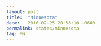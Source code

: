 ```yaml
---
layout: post
title:  "Minnesota"
date:   2016-02-25 20:56:10 -0600
permalink: states/minnesota
tag: MN
---
```

